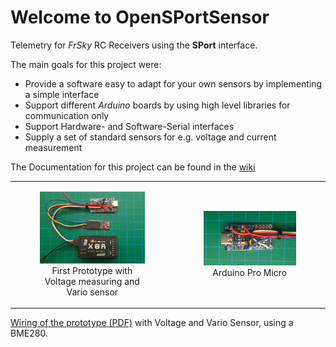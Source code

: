 # Welcome to OpenSPortSensor
Telemetry for *FrSky* RC Receivers using the **SPort** interface.

The main goals for this project were:
- Provide a software easy to adapt for your own sensors by implementing a simple interface
- Support different *Arduino* boards by using high level libraries for communication only
- Support Hardware- and Software-Serial interfaces
- Supply a set of standard sensors for e.g. voltage and current measurement

The Documentation for this project can be found in the [wiki](https://github.com/icebreaker-ch/OpenSPortSensor/wiki)

<p align="center">
  <table>
    <tr>
      <td align="center">
        <figure>
          <img src="images/FirstPrototype.jpg" width="350" title="First Prototype"><br/>
          <figcaption>First Prototype with Voltage measuring and Vario sensor</figcaption>
        </figure>
      </td>
      <td align="center">
        <figure>
          <img src="images/ArduinoProMicro.jpg" width="350" title="Voltage and Vario Sensor with Arduino Pro Micro"><br/>
          <figcaption>Arduino Pro Micro</figcaption>
        </figure>
        </td>
    </tr>
  </table>
</p>

[Wiring of the prototype (PDF)](https://github.com/icebreaker-ch/OpenSPortSensor/blob/main/images/ExampleConfiguration.pdf) with Voltage and Vario Sensor, using a BME280.
